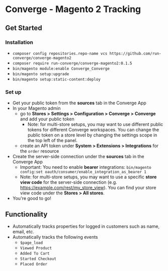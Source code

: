 # Converge - Magento 2 Tracking
## Get Started
### Installation
- `composer config repositories.repo-name vcs https://github.com/run-converge/converge-magento2` 
- `composer require run-converge/converge-magento2:0.1.5`
- `bin/magento module:enable Converge_Converge`
- `bin/magento setup:upgrade`
- `bin/magento setup:static-content:deploy`

### Set up
- Get your public token from the **sources** tab in the Converge App
- In your Magento admin
  - go to **Stores > Settings > Configuration > Converge > Converge** and add your public token
    - Note: for multi-store setups, you may want to use different public tokens for different Converge workspaces. You can change the public token on a store level by changing the settings scope in the top left of the panel.
  - create an API token under **System > Extensions > Integrations** for the `order` resource
- Create the server-side connection under the **sources** tab in the Converge App
  - Important: You need to enable __bearer__ integrations: `bin/magento config:set oauth/consumer/enable_integration_as_bearer 1`
  - Note: for multi-store setups, you may want to use a specific __store view code__ for the server-side connection (e.g. https://example.com/rest/my_store_view). You can find your store view code under the **Stores > All stores**.
- You're good to go! 

## Functionality
- Automatically tracks properties for logged in customers such as name, email, etc.
- Automatically tracks the following events
  - `$page_load`
  - `Viewed Product`
  - `Added To Cart`
  - `Started Checkout`
  - `Placed Order`
